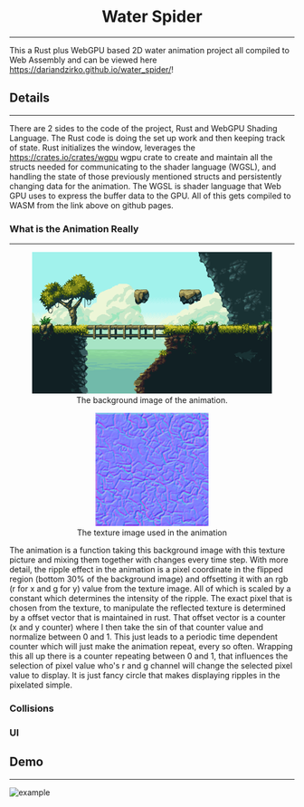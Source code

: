 <div align="center">

# Water Spider
---
</div>

This a Rust plus WebGPU based 2D water animation project all compiled to Web Assembly and can be viewed here https://dariandzirko.github.io/water_spider/!

## Details 
---

There are 2 sides to the code of the project, Rust and WebGPU Shading Language. The Rust code is doing the set up work and then keeping track of state. Rust initializes the window, leverages the https://crates.io/crates/wgpu  wgpu crate to create and maintain all the structs needed for communicating to the shader language (WGSL), and handling the state of those previously mentioned structs and persistently changing data for the animation. The WGSL is shader language that Web GPU uses to express the buffer data to the GPU. All of this gets compiled to WASM from the link above on github pages.

### What is the Animation Really
---

<div align="center">

<figure>
    <img src="/src/Left_Environment_Water.png"
         alt="Background Image"
    <figcaption>The background image of the animation.</figcaption>
</figure>

<figure>
    <img src="/src/water_normal.png"
         alt="Texture Image"
         width="200">
    <figcaption>The texture image used in the animation</figcaption>
</figure>

</div>

The animation is a function taking this background image with this texture picture and mixing them together with changes every time step. With more detail, the ripple effect in the animation is a pixel coordinate in the flipped region (bottom 30% of the background image) and offsetting it with an rgb (r for x and g for y) value from the texture image. All of which is scaled by a constant which determines the intensity of the ripple. The exact pixel that is chosen from the texture, to manipulate the reflected texture is determined by a offset vector that is maintained in rust. That offset vector is a counter (x and y counter) where I then take the sin of that counter value and normalize between 0 and 1. This just leads to a periodic time dependent counter which will just make the animation repeat, every so often. Wrapping this all up there is a counter repeating between 0 and 1, that influences the selection of pixel value who's r and g channel will change the selected pixel value to display. It is just fancy circle that makes displaying ripples in the pixelated simple.

### Collisions 

### UI

## Demo
---

![example](https://github.com/ssnover/my-blaster-runs-hot/blob/demo/my-blaster-runs-hot.gif)

